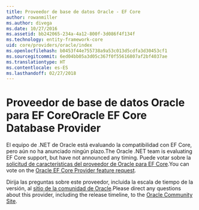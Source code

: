 ```yaml
---
title: Proveedor de base de datos Oracle - EF Core
author: rowanmiller
ms.author: divega
ms.date: 10/27/2016
ms.assetid: bb242065-234a-4a12-800f-3d086f4f134f
ms.technology: entity-framework-core
uid: core/providers/oracle/index
ms.openlocfilehash: b0453f44e755738a9a53c013d5cdfa3d30453cf1
ms.sourcegitcommit: 6ed04bb05a3d05c367f0f55616807af2bf4037ae
ms.translationtype: HT
ms.contentlocale: es-ES
ms.lasthandoff: 02/27/2018
---
```

# <a name="oracle-ef-core-database-provider"></a><span data-ttu-id="5ecb8-102">Proveedor de base de datos Oracle para EF Core</span><span class="sxs-lookup"><span data-stu-id="5ecb8-102">Oracle EF Core Database Provider</span></span>

<span data-ttu-id="5ecb8-103">El equipo de .NET de Oracle está evaluando la compatibilidad con EF Core, pero aún no ha anunciado ningún plazo.</span><span class="sxs-lookup"><span data-stu-id="5ecb8-103">The Oracle .NET team is evaluating EF Core support, but have not announced any timing.</span></span> <span data-ttu-id="5ecb8-104">Puede votar sobre la [solicitud de características del proveedor de Oracle para EF Core](https://apex.oracle.com/pls/apex/f?p=18357:39:105422858407495::NO::P39_ID:28241).</span><span class="sxs-lookup"><span data-stu-id="5ecb8-104">You can vote on the [Oracle EF Core Provider feature request](https://apex.oracle.com/pls/apex/f?p=18357:39:105422858407495::NO::P39_ID:28241).</span></span>

<span data-ttu-id="5ecb8-105">Dirija las preguntas sobre este proveedor, incluida la escala de tiempo de la versión, al [sitio de la comunidad de Oracle](https://community.oracle.com/).</span><span class="sxs-lookup"><span data-stu-id="5ecb8-105">Please direct any questions about this provider, including the release timeline, to the [Oracle Community Site](https://community.oracle.com/).</span></span>
